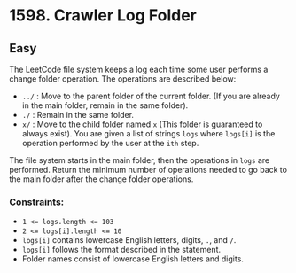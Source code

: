 # 1598. Crawler Log Folder

## Easy

The LeetCode file system keeps a log each time some user performs a change folder operation. The operations are described below:

- `../` : Move to the parent folder of the current folder. (If you are already in the main folder, remain in the same folder).
- `./` : Remain in the same folder.
- `x/` : Move to the child folder named `x` (This folder is guaranteed to always exist).
You are given a list of strings `logs` where `logs[i]` is the operation performed by the user at the `ith` step.

The file system starts in the main folder, then the operations in `logs` are performed. Return the minimum number of operations needed to go back to the main folder after the change folder operations.




### Constraints:

- `1 <= logs.length <= 103`
- `2 <= logs[i].length <= 10`
- `logs[i]` contains lowercase English letters, digits, `.`, and `/`.
- `logs[i]` follows the format described in the statement.
- Folder names consist of lowercase English letters and digits.
